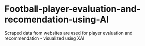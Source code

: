 # Football-player-evaluation-and-recomendation-using-AI
Scraped data from websites are used for player evaluation and recommendation - visualized using XAI
